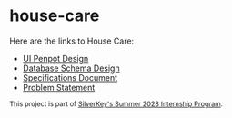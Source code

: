 # house-care

Here are the links to House Care:
- [UI Penpot Design](https://design.penpot.app/#/workspace/7bde5548-9bcb-8041-8002-ac3a3fdc1ddc/82e31d90-3829-8139-8002-c3f949b77a84?page-id=1668aa04-31d2-8002-8002-e03f69cab3b4)
- [Database Schema Design](https://github.com/silverkeytech/house-care/wiki/DB-Schema-Design)
- [Specifications Document](https://github.com/silverkeytech/house-care/wiki/Specification-Document)
- [Problem Statement](https://github.com/silverkeytech/house-care/wiki/Problem-Statement)


<sub>This project is part of [SilverKey's Summer 2023 Internship Program](https://www.silverkeytech.com/blog/p/silverkey-monitor/silverkey-summer-internship-2023).</sub>
